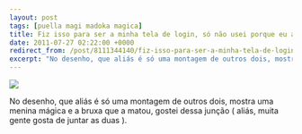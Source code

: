 ```yaml
---
layout: post
tags: [puella magi madoka magica]
title: Fiz isso para ser a minha tela de login, só não usei porque eu acabaria viciando mais ainda em Madoka.
date: 2011-07-27 02:22:00 +0000
redirect_from: /post/8111344140/fiz-isso-para-ser-a-minha-tela-de-login-só-não/,/post/8111344140/
excerpt: "No desenho, que aliás é só uma montagem de outros dois, mostra uma menina mágica e a bruxa que a matou, gostei dessa junção ( aliás, muita gente gosta de juntar as duas )."
---
```


![](http://41.media.tumblr.com/tumblr_loyzwoAfmS1qma17bo1_1280.jpg)

No desenho, que aliás é só uma montagem de outros dois, mostra uma
menina mágica e a bruxa que a matou, gostei dessa junção ( aliás, muita
gente gosta de juntar as duas ).

